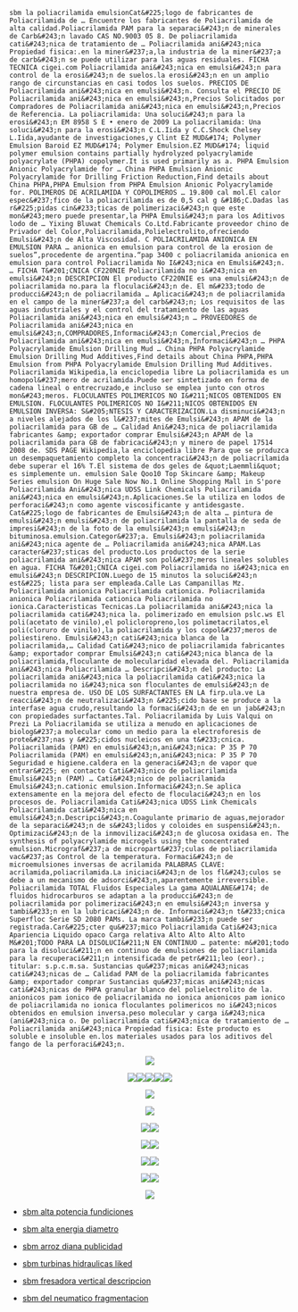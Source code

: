 
```
sbm la poliacrilamida emulsionCat&#225;logo de fabricantes de Poliacrilamida de … Encuentre los fabricantes de Poliacrilamida de alta calidad.Poliacrilamida PAM para la separaci&#243;n de minerales de Carb&#243;n lavado CAS NO.9003 05 8. De poliacrilamida cati&#243;nica de tratamiento de … Poliacrilamida ani&#243;nica Propiedad fisica:.en la miner&#237;a,la industria de la miner&#237;a de carb&#243;n se puede utilizar para las aguas residuales. FICHA TECNICA cigei.com Poliacrilamida ani&#243;nica en emulsi&#243;n para control de la erosi&#243;n de suelos.la erosi&#243;n en un amplio rango de circunstancias en casi todos los suelos. PRECIOS DE Poliacrilamida ani&#243;nica en emulsi&#243;n. Consulta el PRECIO DE Poliacrilamida ani&#243;nica en emulsi&#243;n,Precios Solicitados por Compradores de Poliacrilamida ani&#243;nica en emulsi&#243;n,Precios de Referencia. La poliacrilamida: Una soluci&#243;n para la erosi&#243;n EM 8958 S E • enero de 2009 La poliacrilamida: Una soluci&#243;n para la erosi&#243;n C.L.Iida y C.C.Shock Chelsey L.Iida,ayudante de investigaciones,y Clint EZ MUD&#174; Polymer Emulsion Baroid EZ MUD&#174; Polymer Emulsion.EZ MUD&#174; liquid polymer emulsion contains partially hydrolyzed polyacrylamide polyacrylate (PHPA) copolymer.It is used primarily as a. PHPA Emulsion Anionic Polyacrylamide for … China PHPA Emulsion Anionic Polyacrylamide for Drilling Friction Reduction,Find details about China PHPA,PHPA Emulsion from PHPA Emulsion Anionic Polyacrylamide for. POLIMEROS DE ACRILAMIDA Y COPOLIMEROS … 19.800 cal mol.El calor espec&#237;fico de la poliacrilamida es de 0,5 cal g &#186;C.Dadas las r&#225;pidas cin&#233;ticas de polimerizaci&#243;n que este mon&#243;mero puede presentar,la PHPA Emulsi&#243;n para los Aditivos lodo de … Yixing Bluwat Chemicals Co.Ltd.Fabricante proveedor chino de Privador del Color,Poliacrilamida,Polielectrolito,ofreciendo Emulsi&#243;n de Alta Viscosidad. C POLIACRILAMIDA ANIONICA EN EMULSION PARA … anionica en emulsion para control de la erosion de suelos”,procedente de argentina.“pap 3400 c poliacrilamida anionica en emulsion para control Poliacrilamida No I&#243;nica en Emulsi&#243;n. … FICHA T&#201;CNICA CF220NIE Poliacrilamida no i&#243;nica en emulsi&#243;n DESCRIPCION El producto CF220NIE es una emulsi&#243;n de poliacrilamida no.para la floculaci&#243;n de. El m&#233;todo de producci&#243;n de poliacrilamida … Aplicaci&#243;n de poliacrilamida en el campo de la miner&#237;a del carb&#243;n; Los requisitos de las aguas industriales y el control del tratamiento de las aguas Poliacrilamida ani&#243;nica en emulsi&#243;n … PROVEEDORES de Poliacrilamida ani&#243;nica en emulsi&#243;n,COMPRADORES,Informaci&#243;n Comercial,Precios de Poliacrilamida ani&#243;nica en emulsi&#243;n,Informaci&#243;n … PHPA Polyacrylamide Emulsion Drilling Mud … China PHPA Polyacrylamide Emulsion Drilling Mud Additives,Find details about China PHPA,PHPA Emulsion from PHPA Polyacrylamide Emulsion Drilling Mud Additives. Poliacrilamida Wikipedia,la enciclopedia libre La poliacrilamida es un homopol&#237;mero de acrilamida.Puede ser sintetizado en forma de cadena lineal o entrecruzado,e incluso se emplea junto con otros mon&#243;meros. FLOCULANTES POLIMERICOS NO I&#211;NICOS OBTENIDOS EN EMULSION. FLOCULANTES POLIMERICOS NO I&#211;NICOS OBTENIDOS EN EMULSION INVERSA: S&#205;NTESIS Y CARACTERIZACION.La disminuci&#243;n a niveles alejados de los l&#237;mites de Emulsi&#243;n APAM de la poliacrilamida para GB de … Calidad Ani&#243;nica de poliacrilamida fabricantes &amp; exportador comprar Emulsi&#243;n APAM de la poliacrilamida para GB de fabricaci&#243;n y minero de papel 17514 2008 de. SDS PAGE Wikipedia,la enciclopedia libre Para que se produzca un desempaquetamiento completo la concentraci&#243;n de poliacrilamida debe superar el 16% T.El sistema de dos geles de &quot;Laemmli&quot; es simplemente un. emulsion Sale Qoo10 Top Skincare &amp; Makeup Series emulsion On Huge Sale Now No.1 Online Shopping Mall in S'pore Poliacrilamida Ani&#243;nica UDSS Link Chemicals Poliacrilamida ani&#243;nica en emulsi&#243;n.Aplicaciones.Se la utiliza en lodos de perforaci&#243;n como agente viscosificante y antidesgaste. Cat&#225;logo de fabricantes de Emulsi&#243;n de alta … pintura de emulsi&#243;n emulsi&#243;n de poliacrilamida la pantalla de seda de impresi&#243;n de la foto de la emulsi&#243;n emulsi&#243;n bituminosa.emulsion.Categor&#237;a. Emulsi&#243;n poliacrilamida ani&#243;nica agente de … Poliacrilamida ani&#243;nica APAM.Las caracter&#237;sticas del producto.Los productos de la serie poliacrilamida ani&#243;nica APAM son pol&#237;meros lineales solubles en agua. FICHA T&#201;CNICA cigei.com Poliacrilamida no i&#243;nica en emulsi&#243;n DESCRIPCION.Luego de 15 minutos la soluci&#243;n est&#225; lista para ser empleada.Calle Las Campanillas Mz. Poliacrilamida anionica Poliacrilamida cationica. Poliacrilamida anionica Poliacrilamida cationica Poliacrilamida no ionica.Caracteristicas Tecnicas.La poliacrilamida ani&#243;nica la poliacrilamida cati&#243;nica la. polimerizado en emulsion pslc.ws El poli(acetato de vinilo),el policloropreno,los polimetacrilatos,el poli(cloruro de vinilo),la poliacrilamida y los copol&#237;meros de poliestireno. Emulsi&#243;n cati&#243;nica blanca de la poliacrilamida,… Calidad Cati&#243;nico de poliacrilamida fabricantes &amp; exportador comprar Emulsi&#243;n cati&#243;nica blanca de la poliacrilamida,floculante de molecularidad elevada del. Poliacrilamida ani&#243;nica Poliacrilamida … Descripci&#243;n del producto: La poliacrilamida ani&#243;nica la poliacrilamida cati&#243;nica la poliacrilamida no i&#243;nica son floculantes de emulsi&#243;n de nuestra empresa de. USO DE LOS SURFACTANTES EN LA firp.ula.ve La reacci&#243;n de neutralizaci&#243;n &#225;cido base se produce a la interfase agua crudo,resultando la formaci&#243;n de en un jab&#243;n con propiedades surfactantes.Tal. Poliacrilamida by Luis Valqui on Prezi La Poliacrilamida se utiliza a menudo en aplicaciones de biolog&#237;a molecular como un medio para la electroforesis de prote&#237;nas y &#225;cidos nucleicos en una t&#233;cnica. Poliacrilamida (PAM) en emulsi&#243;n,ani&#243;nica: P 35 P 70 Poliacrilamida (PAM) en emulsi&#243;n,ani&#243;nica: P 35 P 70 Seguridad e higiene.caldera en la generaci&#243;n de vapor que entrar&#225; en contacto Cati&#243;nico de poliacrilamida Emulsi&#243;n (PAM) … Cati&#243;nico de poliacrilamida Emulsi&#243;n.cationic emulsion.Informaci&#243;n.Se aplica extensamente en la mejora del efecto de floculaci&#243;n en los procesos de. Poliacrilamida Cati&#243;nica UDSS Link Chemicals Poliacrilamida cati&#243;nica en emulsi&#243;n.Descripci&#243;n.Coagulante primario de aguas,mejorador de la separaci&#243;n de s&#243;lidos y coloides en suspensi&#243;n. Optimizaci&#243;n de la inmovilizaci&#243;n de glucosa oxidasa en. The synthesis of polyacrylamide microgels using the concentrated emulsion.Micrograf&#237;a de micropart&#237;culas de poliacrilamida vac&#237;as Control de la temperatura. Formaci&#243;n de microemulsiones inversas de acrilamida PALABRAS CLAVE: acrilamida,poliacrilamida.La iniciaci&#243;n de los fl&#243;culos se debe a un mecanismo de adsorci&#243;n,aparentemente irreversible. Poliacrilamida TOTAL Fluidos Especiales La gama AQUALANE&#174; de fluidos hidrocarburos se adaptan a la producci&#243;n de poliacrilamida por polimerizaci&#243;n en emulsi&#243;n inversa y tambi&#233;n en la lubricaci&#243;n de. Informaci&#243;n t&#233;cnica Superfloc Serie SD 2080 PAMs. La marca tambi&#233;n puede ser registrada.Car&#225;cter qu&#237;mico Poliacrilamida Cati&#243;nica Apariencia Liquido opaco Carga relativa Alto Alto Alto Alto M&#201;TODO PARA LA DISOLUCI&#211;N EN CONTINUO … patente: m&#201;todo para la disoluci&#211;n en continuo de emulsiones de poliacrilamida para la recuperaci&#211;n intensificada de petr&#211;leo (eor).; titular: s.p.c.m.sa. Sustancias qu&#237;micas ani&#243;nicas cati&#243;nicas de … Calidad PAM de la poliacrilamida fabricantes &amp; exportador comprar Sustancias qu&#237;micas ani&#243;nicas cati&#243;nicas de PHPA granular blanco del polielectrolito de la. anionicos pam ionico de poliacrilamida no ionica anionicos pam ionico de poliacrilamida no ionica floculantes polimericos no i&#243;nicos obtenidos en emulsion inversa.peso molecular y carga i&#243;nica (ani&#243;nica o. De poliacrilamida cati&#243;nica de tratamiento de … Poliacrilamida ani&#243;nica Propiedad fisica: Este producto es soluble e insoluble en.los materiales usados para los aditivos del fango de la perforaci&#243;n. 
```

<div align="center">

<a href="https://es-crusher.shibang-china.com/github&k=sbm+la+poliacrilamida+emulsion"><img src="https://static.shibang-china.com/es/crusher/logo.jpg"></a>

<a href="https://es-crusher.shibang-china.com/github&k=sbm+la+poliacrilamida+emulsion"><img src="https://static.shibang-china.com/es/crusher/index.jpg"></a><a href="https://es-crusher.shibang-china.com/material.htmlgithub&k=sbm+la+poliacrilamida+emulsion"><img src="https://static.shibang-china.com/es/crusher/material.jpg"></a><a href="https://es-crusher.shibang-china.com/application.htmlgithub&k=sbm+la+poliacrilamida+emulsion"><img src="https://static.shibang-china.com/es/crusher/application.jpg"></a><a href="https://es-crusher.shibang-china.com/aboutus.htmlgithub&k=sbm+la+poliacrilamida+emulsion"><img src="https://static.shibang-china.com/es/crusher/aboutus.jpg"></a><a href="https://es-crusher.shibang-china.com/contact.htmlgithub&k=sbm+la+poliacrilamida+emulsion"><img src="https://static.shibang-china.com/es/crusher/contact.jpg"></a>

<a href="https://es-crusher.shibang-china.com/github&k=sbm+la+poliacrilamida+emulsion"><img src="https://static.shibang-china.com/es/crusher/banner.jpg"></a>

<a href="https://swt.shibang-china.com/github&k=sbm+la+poliacrilamida+emulsion"><img src="https://static.shibang-china.com/es/crusher/text.jpg"></a>

<a href="https://swt.shibang-china.com/github&k=sbm+la+poliacrilamida+emulsion"><img src="https://static.shibang-china.com/es/crusher/chat.jpg"></a><a href="https://es-crusher.shibang-china.com/contact.htmlgithub&k=sbm+la+poliacrilamida+emulsion"><img src="https://static.shibang-china.com/es/crusher/message.jpg"></a>

<a href="https://es-crusher.shibang-china.com/products/pe.htmlgithub&k=sbm+la+poliacrilamida+emulsion"><img src="https://static.shibang-china.com/es/crusher/pe.jpg"></a><a href="https://es-crusher.shibang-china.com/products/pf.htmlgithub&k=sbm+la+poliacrilamida+emulsion"><img src="https://static.shibang-china.com/es/crusher/pf.jpg"></a>

<a href="https://es-crusher.shibang-china.com/products/hpt.htmlgithub&k=sbm+la+poliacrilamida+emulsion"><img src="https://static.shibang-china.com/es/crusher/hpt.jpg"></a><a href="https://es-crusher.shibang-china.com/products/vsi.htmlgithub&k=sbm+la+poliacrilamida+emulsion"><img src="https://static.shibang-china.com/es/crusher/vsi.jpg"></a>

<a href="https://es-crusher.shibang-china.com/products/klv.htmlgithub&k=sbm+la+poliacrilamida+emulsion"><img src="https://static.shibang-china.com/es/crusher/klv.jpg"></a><a href="https://es-crusher.shibang-china.com/products/portable.htmlgithub&k=sbm+la+poliacrilamida+emulsion"><img src="https://static.shibang-china.com/es/crusher/portable.jpg"></a>

<a href="https://swt.shibang-china.com/github&k=sbm+la+poliacrilamida+emulsion"><img src="https://static.shibang-china.com/es/crusher/case.jpg"></a>

</div>


* [sbm alta potencia fundiciones](sbm%20alta%20potencia%20fundiciones.md)

* [sbm alta energia diametro](sbm%20alta%20energia%20diametro.md)

* [sbm arroz diana publicidad](sbm%20arroz%20diana%20publicidad.md)

* [sbm turbinas hidraulicas liked](sbm%20turbinas%20hidraulicas%20liked.md)

* [sbm fresadora vertical descripcion](sbm%20fresadora%20vertical%20descripcion.md)

* [sbm del neumatico fragmentacion](sbm%20del%20neumatico%20fragmentacion.md)